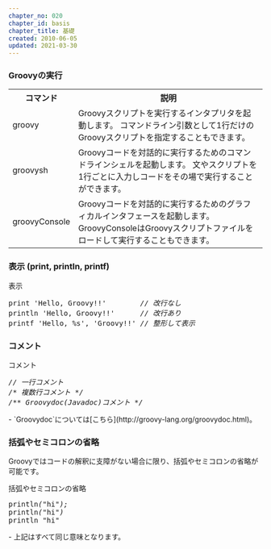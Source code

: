 ```yaml
---
chapter_no: 020
chapter_id: basis
chapter_title: 基礎
created: 2010-06-05
updated: 2021-03-30
---
```

### Groovyの実行
<table class="normal">
<tr><th>コマンド</th><th>説明</th></tr>
<tr>
    <td>groovy</td>
    <td markdown="span">Groovyスクリプトを実行するインタプリタを起動します。  
    コマンドライン引数として1行だけのGroovyスクリプトを指定することもできます。</td>
</tr>
<tr>
    <td>groovysh</td>
    <td markdown="span">Groovyコードを対話的に実行するためのコマンドラインシェルを起動します。  
    文やスクリプトを1行ごとに入力しコードをその場で実行することができます。</td>
</tr>
<tr>
    <td>groovyConsole</td>
    <td markdown="span">Groovyコードを対話的に実行するためのグラフィカルインタフェースを起動します。  
    GroovyConsoleはGroovyスクリプトファイルをロードして実行することもできます。</td>
</tr>
</table>

### 表示 (print, println, printf)
<div class="code-box">
<div class="title">表示</div>
<pre>
print 'Hello, Groovy!!'        <em class="comment">// 改行なし</em>
println 'Hello, Groovy!!'      <em class="comment">// 改行あり</em>
printf 'Hello, %s', 'Groovy!!' <em class="comment">// 整形して表示</em>
</pre>
</div>

### コメント
<div class="code-box">
<div class="title">コメント</div>
<pre>
<em class="comment">// 一行コメント</em>
<em class="comment">/* 複数行コメント */</em>
<em class="comment">/** Groovydoc(Javadoc)コメント */</em>
</pre>
</div>
- `Groovydoc`については[こちら](http://groovy-lang.org/groovydoc.html)。

### 括弧やセミコロンの省略
Groovyではコードの解釈に支障がない場合に限り、括弧やセミコロンの省略が可能です。
<div class="code-box">
<div class="title">括弧やセミコロンの省略</div>
<pre>
println<em>(</em>"hi"<em>);</em>
println<em>(</em>"hi"<em>)</em>
println "hi"
</pre>
</div>
- 上記はすべて同じ意味となります。

